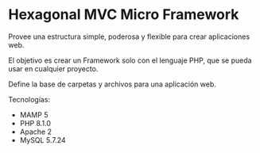 # Hexagonal MVC Micro Framework

Provee una estructura simple, poderosa y flexible para crear aplicaciones web.

El objetivo es crear un Framework solo con el lenguaje PHP, que se pueda usar en cualquier proyecto.

Define la base de carpetas y archivos para una aplicación web.

Tecnologías:

- MAMP 5
- PHP 8.1.0
- Apache 2
- MySQL 5.7.24
